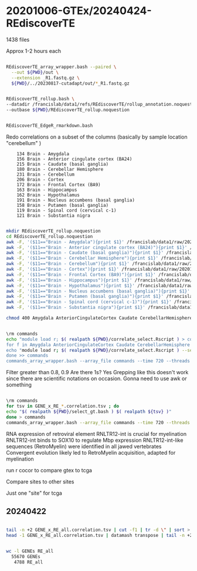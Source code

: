 
#	20201006-GTEx/20240424-REdiscoverTE

1438 files

Approx 1-2 hours each

```BASH

REdiscoverTE_array_wrapper.bash --paired \
  --out ${PWD}/out \
  --extension _R1.fastq.gz \
  ${PWD}/../20230817-cutadapt/out/*_R1.fastq.gz

```





```BASH

REdiscoverTE_rollup.bash \
--datadir /francislab/data1/refs/REdiscoverTE/rollup_annotation.noquestion \
--outbase ${PWD}/REdiscoverTE_rollup.noquestion

```



```BASH

REdiscoverTE_EdgeR_rmarkdown.bash

```





Redo correlations on a subset of the columns (basically by sample location "cerebellum" )


```
    134 Brain - Amygdala
    156 Brain - Anterior cingulate cortex (BA24)
    215 Brain - Caudate (basal ganglia)
    180 Brain - Cerebellar Hemisphere
    231 Brain - Cerebellum
    206 Brain - Cortex
    172 Brain - Frontal Cortex (BA9)
    163 Brain - Hippocampus
    162 Brain - Hypothalamus
    191 Brain - Nucleus accumbens (basal ganglia)
    158 Brain - Putamen (basal ganglia)
    119 Brain - Spinal cord (cervical c-1)
    121 Brain - Substantia nigra
```


```BASH

mkdir REdiscoverTE_rollup.noquestion
cd REdiscoverTE_rollup.noquestion
awk -F, '($11=="Brain - Amygdala"){print $1}' /francislab/data1/raw/20201006-GTEx/SraRunTable.NoResequencing.csv | sort > Amygdala
awk -F, '($11=="Brain - Anterior cingulate cortex (BA24)"){print $1}' /francislab/data1/raw/20201006-GTEx/SraRunTable.NoResequencing.csv | sort > AnteriorCingulateCortex
awk -F, '($11=="Brain - Caudate (basal ganglia)"){print $1}' /francislab/data1/raw/20201006-GTEx/SraRunTable.NoResequencing.csv | sort > Caudate
awk -F, '($11=="Brain - Cerebellar Hemisphere"){print $1}' /francislab/data1/raw/20201006-GTEx/SraRunTable.NoResequencing.csv | sort > CerebellarHemisphere
awk -F, '($11=="Brain - Cerebellum"){print $1}' /francislab/data1/raw/20201006-GTEx/SraRunTable.NoResequencing.csv | sort > Cerebellum
awk -F, '($11=="Brain - Cortex"){print $1}' /francislab/data1/raw/20201006-GTEx/SraRunTable.NoResequencing.csv | sort > Cortex
awk -F, '($11=="Brain - Frontal Cortex (BA9)"){print $1}' /francislab/data1/raw/20201006-GTEx/SraRunTable.NoResequencing.csv | sort > FrontalCortex
awk -F, '($11=="Brain - Hippocampus"){print $1}' /francislab/data1/raw/20201006-GTEx/SraRunTable.NoResequencing.csv | sort > Hippocampus
awk -F, '($11=="Brain - Hypothalamus"){print $1}' /francislab/data1/raw/20201006-GTEx/SraRunTable.NoResequencing.csv | sort > Hypothalamus
awk -F, '($11=="Brain - Nucleus accumbens (basal ganglia)"){print $1}' /francislab/data1/raw/20201006-GTEx/SraRunTable.NoResequencing.csv | sort > NucleusAccumbens
awk -F, '($11=="Brain - Putamen (basal ganglia)"){print $1}' /francislab/data1/raw/20201006-GTEx/SraRunTable.NoResequencing.csv | sort > Putamen
awk -F, '($11=="Brain - Spinal cord (cervical c-1)"){print $1}' /francislab/data1/raw/20201006-GTEx/SraRunTable.NoResequencing.csv | sort > SpinalCord
awk -F, '($11=="Brain - Substantia nigra"){print $1}' /francislab/data1/raw/20201006-GTEx/SraRunTable.NoResequencing.csv | sort > SubstantiaNigra

chmod 400 Amygdala AnteriorCingulateCortex Caudate CerebellarHemisphere Cerebellum Cortex FrontalCortex Hippocampus Hypothalamus NucleusAccumbens Putamen SpinalCord SubstantiaNigra 

```



```BASH

\rm commands
echo "module load r; $( realpath ${PWD}/correlate_select.Rscript ) > commands
for f in Amygdala AnteriorCingulateCortex Caudate CerebellarHemisphere Cerebellum Cortex FrontalCortex Hippocampus Hypothalamus NucleusAccumbens Putamen SpinalCord SubstantiaNigra ; do
echo "module load r; $( realpath ${PWD}/correlate_select.Rscript ) --select ${PWD}/${f}"
done >> commands
commands_array_wrapper.bash --array_file commands --time 720 --threads 4 --mem 30G 

```







Filter greater than 0.8, 0.9
Are there 1s? Yes
Grepping like this doesn't work since there are scientific notations on occasion.
Gonna need to use awk or something

```BASH

\rm commands
for tsv in GENE_x_RE_*.correlation.tsv ; do
echo "$( realpath ${PWD}/select_gt.bash ) $( realpath ${tsv} )"
done > commands
commands_array_wrapper.bash --array_file commands --time 720 --threads 4 --mem 30G 

```






RNA expression of retroviral element RNLTR12-int is crucial for myelination
RNLTR12-int binds to SOX10 to regulate Mbp expression
RNLTR12-int-like sequences (RetroMyelin) were identified in all jawed vertebrates
Convergent evolution likely led to RetroMyelin acquisition, adapted for myelination


run r cocor to compare gtex to tcga

Compare sites to other sites

Just one "site" for tcga




##	20240422

```BASH

tail -n +2 GENE_x_RE_all.correlation.tsv | cut -f1 | tr -d \" | sort > GENEs
head -1 GENE_x_RE_all.correlation.tsv | datamash transpose | tail -n +2 | tr -d \" | sort > RE_all

```

```BASH

wc -l GENEs RE_all
  55670 GENEs
   4788 RE_all

```

